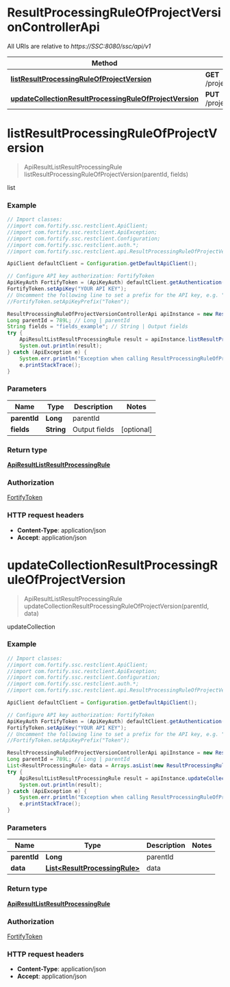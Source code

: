 # ResultProcessingRuleOfProjectVersionControllerApi

All URIs are relative to *https://SSC:8080/ssc/api/v1*

Method | HTTP request | Description
------------- | ------------- | -------------
[**listResultProcessingRuleOfProjectVersion**](ResultProcessingRuleOfProjectVersionControllerApi.md#listResultProcessingRuleOfProjectVersion) | **GET** /projectVersions/{parentId}/resultProcessingRules | list
[**updateCollectionResultProcessingRuleOfProjectVersion**](ResultProcessingRuleOfProjectVersionControllerApi.md#updateCollectionResultProcessingRuleOfProjectVersion) | **PUT** /projectVersions/{parentId}/resultProcessingRules | updateCollection


<a name="listResultProcessingRuleOfProjectVersion"></a>
# **listResultProcessingRuleOfProjectVersion**
> ApiResultListResultProcessingRule listResultProcessingRuleOfProjectVersion(parentId, fields)

list

### Example
```java
// Import classes:
//import com.fortify.ssc.restclient.ApiClient;
//import com.fortify.ssc.restclient.ApiException;
//import com.fortify.ssc.restclient.Configuration;
//import com.fortify.ssc.restclient.auth.*;
//import com.fortify.ssc.restclient.api.ResultProcessingRuleOfProjectVersionControllerApi;

ApiClient defaultClient = Configuration.getDefaultApiClient();

// Configure API key authorization: FortifyToken
ApiKeyAuth FortifyToken = (ApiKeyAuth) defaultClient.getAuthentication("FortifyToken");
FortifyToken.setApiKey("YOUR API KEY");
// Uncomment the following line to set a prefix for the API key, e.g. "Token" (defaults to null)
//FortifyToken.setApiKeyPrefix("Token");

ResultProcessingRuleOfProjectVersionControllerApi apiInstance = new ResultProcessingRuleOfProjectVersionControllerApi();
Long parentId = 789L; // Long | parentId
String fields = "fields_example"; // String | Output fields
try {
    ApiResultListResultProcessingRule result = apiInstance.listResultProcessingRuleOfProjectVersion(parentId, fields);
    System.out.println(result);
} catch (ApiException e) {
    System.err.println("Exception when calling ResultProcessingRuleOfProjectVersionControllerApi#listResultProcessingRuleOfProjectVersion");
    e.printStackTrace();
}
```

### Parameters

Name | Type | Description  | Notes
------------- | ------------- | ------------- | -------------
 **parentId** | **Long**| parentId |
 **fields** | **String**| Output fields | [optional]

### Return type

[**ApiResultListResultProcessingRule**](ApiResultListResultProcessingRule.md)

### Authorization

[FortifyToken](../README.md#FortifyToken)

### HTTP request headers

 - **Content-Type**: application/json
 - **Accept**: application/json

<a name="updateCollectionResultProcessingRuleOfProjectVersion"></a>
# **updateCollectionResultProcessingRuleOfProjectVersion**
> ApiResultListResultProcessingRule updateCollectionResultProcessingRuleOfProjectVersion(parentId, data)

updateCollection

### Example
```java
// Import classes:
//import com.fortify.ssc.restclient.ApiClient;
//import com.fortify.ssc.restclient.ApiException;
//import com.fortify.ssc.restclient.Configuration;
//import com.fortify.ssc.restclient.auth.*;
//import com.fortify.ssc.restclient.api.ResultProcessingRuleOfProjectVersionControllerApi;

ApiClient defaultClient = Configuration.getDefaultApiClient();

// Configure API key authorization: FortifyToken
ApiKeyAuth FortifyToken = (ApiKeyAuth) defaultClient.getAuthentication("FortifyToken");
FortifyToken.setApiKey("YOUR API KEY");
// Uncomment the following line to set a prefix for the API key, e.g. "Token" (defaults to null)
//FortifyToken.setApiKeyPrefix("Token");

ResultProcessingRuleOfProjectVersionControllerApi apiInstance = new ResultProcessingRuleOfProjectVersionControllerApi();
Long parentId = 789L; // Long | parentId
List<ResultProcessingRule> data = Arrays.asList(new ResultProcessingRule()); // List<ResultProcessingRule> | data
try {
    ApiResultListResultProcessingRule result = apiInstance.updateCollectionResultProcessingRuleOfProjectVersion(parentId, data);
    System.out.println(result);
} catch (ApiException e) {
    System.err.println("Exception when calling ResultProcessingRuleOfProjectVersionControllerApi#updateCollectionResultProcessingRuleOfProjectVersion");
    e.printStackTrace();
}
```

### Parameters

Name | Type | Description  | Notes
------------- | ------------- | ------------- | -------------
 **parentId** | **Long**| parentId |
 **data** | [**List&lt;ResultProcessingRule&gt;**](ResultProcessingRule.md)| data |

### Return type

[**ApiResultListResultProcessingRule**](ApiResultListResultProcessingRule.md)

### Authorization

[FortifyToken](../README.md#FortifyToken)

### HTTP request headers

 - **Content-Type**: application/json
 - **Accept**: application/json

